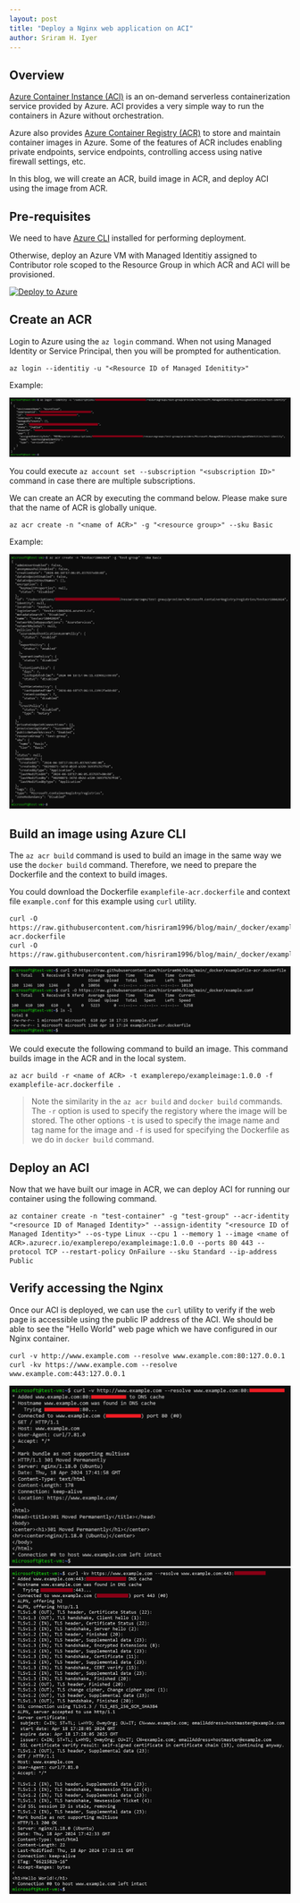 ```yaml
---
layout: post
title: "Deploy a Nginx web application on ACI"
author: Sriram H. Iyer
---
```


## Overview

[Azure Container Instance (ACI)](https://learn.microsoft.com/en-us/azure/container-instances/container-instances-overview) is an on-demand serverless containerization service provided by Azure. ACI provides a very simple way to run the containers in Azure without orchestration.

Azure also provides [Azure Container Registry (ACR)](https://learn.microsoft.com/en-us/azure/container-registry/container-registry-intro) to store and maintain container images in Azure. Some of the features of ACR includes enabling private endpoints, service endpoints, controlling access using native firewall settings, etc. 

In this blog, we will create an ACR, build image in ACR, and deploy ACI using the image from ACR.

## Pre-requisites

We need to have [Azure CLI](https://learn.microsoft.com/en-us/cli/azure/install-azure-cli) installed for performing deployment.

Otherwise, deploy an Azure VM with Managed Identitiy assigned to Contributor role scoped to the Resource Group in which ACR and ACI will be provisioned.

[![Deploy to Azure](https://aka.ms/deploytoazurebutton)](https://portal.azure.com/#create/Microsoft.Template/uri/https%3A%2F%2Fraw.githubusercontent.com%2Fhisriram1996%2Fhisriram1996.github.io%2Frefs%2Fheads%2Fmain%2F_arm-templates%2Fazure-virtual-machine-ubuntu-with-identity-and-docker-preinstallation.json)

## Create an ACR

Login to Azure using the `az login` command. When not using Managed Identity or Service Principal, then you will be prompted for authentication.

```
az login --identitiy -u "<Resource ID of Managed Idenitity>"
```

Example:

<img src="https://raw.githubusercontent.com/hisriram1996/hisriram1996.github.io/refs/heads/main/_pictures/_images_2024-04-18-Deploy-Nginx-web-application-on-ACI/image1.png">

You could execute `az account set --subscription "<subscription ID>"` command in case there are multiple subscriptions.

We can create an ACR by executing the command below. Please make sure that the name of ACR is globally unique.

```
az acr create -n "<name of ACR>" -g "<resource group>" --sku Basic
```

Example:

<img src="https://raw.githubusercontent.com/hisriram1996/hisriram1996.github.io/refs/heads/main/_pictures/_images_2024-04-18-Deploy-Nginx-web-application-on-ACI/image2.png">

## Build an image using Azure CLI

The `az acr build` command is used to build an image in the same way we use the `docker build` command. Therefore, we need to prepare the Dockerfile and the context to build images.

You could download the Dockerfile `examplefile-acr.dockerfile` and context file `example.conf` for this example using `curl` utility.

```
curl -O https://raw.githubusercontent.com/hisriram1996/blog/main/_docker/examplefile-acr.dockerfile
curl -O https://raw.githubusercontent.com/hisriram1996/blog/main/_docker/example.conf
```

<img src="https://raw.githubusercontent.com/hisriram1996/hisriram1996.github.io/refs/heads/main/_pictures/_images_2024-04-18-Deploy-Nginx-web-application-on-ACI/image3.png">

We could execute the following command to build an image. This command builds image in the ACR and in the local system.

```
az acr build -r <name of ACR> -t examplerepo/exampleimage:1.0.0 -f examplefile-acr.dockerfile .
```

> Note the similarity in the `az acr build` and `docker build` commands. The `-r` option is used to specify the registory where the image will be stored. The other options `-t` is used to specify the image name and tag name for the image and `-f` is used for specifying the Dockerfile as we do in `docker build` command.

## Deploy an ACI

Now that we have built our image in ACR, we can deploy ACI for running our container using the following command.

```
az container create -n "test-container" -g "test-group" --acr-identity "<resource ID of Managed Identity>" --assign-identity "<resource ID of Managed Identity>" --os-type Linux --cpu 1 --memory 1 --image <name of ACR>.azurecr.io/examplerepo/exampleimage:1.0.0 --ports 80 443 --protocol TCP --restart-policy OnFailure --sku Standard --ip-address Public
```

## Verify accessing the Nginx

Once our ACI is deployed, we can  use the `curl` utility to verify if the web page is accessible using the public IP address of the ACI. We should be able to see the "Hello World" web page which we have configured in our Nginx container.

```
curl -v http://www.example.com --resolve www.example.com:80:127.0.0.1
curl -kv https://www.example.com --resolve www.example.com:443:127.0.0.1
```

<img src="https://raw.githubusercontent.com/hisriram1996/hisriram1996.github.io/refs/heads/main/_pictures/_images_2024-04-18-Deploy-Nginx-web-application-on-ACI/image4.png">

<img src="https://raw.githubusercontent.com/hisriram1996/hisriram1996.github.io/refs/heads/main/_pictures/_images_2024-04-18-Deploy-Nginx-web-application-on-ACI/image5.png">

<link rel="alternate" type="application/rss+xml"  href="{{ site.url }}/feed.xml" title="{{ site.title }}">
